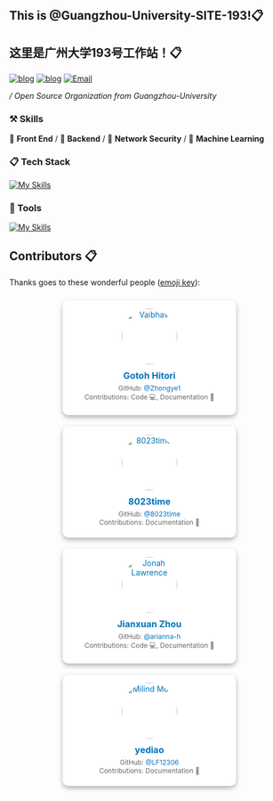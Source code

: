 ## This is @Guangzhou-University-SITE-193!📋

## 这里是广州大学193号工作站！📋

[![blog](https://img.shields.io/badge/HOST-GZHU-blue.svg)](https://www.gzhu.edu.cn/)
[![blog](https://img.shields.io/badge/站长博客-zhongye1.github.io-orange.svg)](zhongye1.github.io)
[![Email](https://img.shields.io/badge/网站-GZHU.site.193-cyan.svg)](zhongye@e.gzhu.edu.cn)


 */ Open Source Organization from Guangzhou-University*



### ⚒ Skills

🥪 **Front End** / 🥗 **Backend** / 🍊 **Network Security** / 🍑 **Machine Learning**



### 📋 Tech Stack

[![My Skills](https://skillicons.dev/icons?i=c,go,rust,python,arduino,lua,nodejs,php,react,next,vue,nuxt,angular,express,tailwindcss,redux,bootstrap,html,css,js,jquery,ts,less,scss,fastapi,django,flask,pytorch,tensorflow,opencv,qt,electron,tauri,threejs)](https://skillicons.dev)

### 🔨 Tools

[![My Skills](https://skillicons.dev/icons?i=mysql,sqlite,redis,postgresql,rabbitmq,docker,kubernetes,nginx,git,npm,pnpm,yarn,vite,vitest,webpack,babel,cmake,anaconda,github,grafana,githubactions,jenkins,figma,aws,azure,gcp,cloudflare,vercel,netlify,heroku)](https://skillicons.dev)

## Contributors 📋

Thanks goes to these wonderful people ([emoji key](https://allcontributors.org/docs/en/emoji-key)):


<div style="display: flex; flex-wrap: wrap; justify-content: center;">
  <div style="background-color: white; border-radius: 10px; box-shadow: 0 4px 8px rgba(46, 46, 46, 0.36); margin: 10px; padding: 15px; width: 282px; text-align: center; transition: transform 0.2s, box-shadow 0.2s;">
    <a href="https://github.com/Zhongye1" style="color: #0073bb; text-decoration: none;">
      <img src="https://avatars.githubusercontent.com/u/145737758?v=4" alt="Vaibhav" style="border-radius: 50%; width: 100px; height: 100px; margin-bottom: 10px;" />
      <h3 style="font-size: 16px; margin: 0;">Gotoh Hitori</h3>
    </a>
    <p style="margin: 5px 0; font-size: 12px; color: #666;">
      GitHub: <a href="https://github.com/Zhongye1" style="color: #0073bb; text-decoration: none;">@Zhongye1</a><br />
      Contributions: Code 💻, Documentation 📖
    </p>
  </div>
  <div style="background-color: white; border-radius: 10px; box-shadow: 0 4px 8px rgba(46, 46, 46, 0.36); margin: 10px; padding: 15px; width: 282px; text-align: center; transition: transform 0.2s, box-shadow 0.2s;">
    <a href="https://github.com/8023time" style="color: #0073bb; text-decoration: none;">
      <img src="https://avatars.githubusercontent.com/u/175074711?v=4" alt="8023time" style="border-radius: 50%; width: 100px; height: 100px; margin-bottom: 10px;" />
      <h3 style="font-size: 16px; margin: 0;">8023time</h3>
    </a>
    <p style="margin: 5px 0; font-size: 12px; color: #666;">
      GitHub: <a href="https://github.com/8023time" style="color: #0073bb; text-decoration: none;">@8023time</a><br />
      Contributions: Documentation 📖
    </p>
  </div>
  <div style="background-color: white; border-radius: 10px; box-shadow: 0 4px 8px rgba(46, 46, 46, 0.36); margin: 10px; padding: 15px; width: 282px; text-align: center; transition: transform 0.2s, box-shadow 0.2s;">
    <a href="https://github.com/arianna-h" style="color: #0073bb; text-decoration: none;">
      <img src="https://avatars.githubusercontent.com/u/139214701?v=4" alt="Jonah Lawrence" style="border-radius: 50%; width: 100px; height: 100px; margin-bottom: 10px;" />
      <h3 style="font-size: 16px; margin: 0;">Jianxuan Zhou</h3>
    </a>
    <p style="margin: 5px 0; font-size: 12px; color: #666;">
      GitHub: <a href="https://github.com/arianna-h" style="color: #0073bb; text-decoration: none;">@arianna-h</a><br />
      Contributions: Code 💻, Documentation 📖
    </p>
  </div>
  <div style="background-color: white; border-radius: 10px; box-shadow: 0 4px 8px rgba(46, 46, 46, 0.36); margin: 10px; padding: 15px; width: 282px; text-align: center; transition: transform 0.2s, box-shadow 0.2s;">
    <a href="https://github.com/LF12306" style="color: #0073bb; text-decoration: none;">
      <img src="https://avatars.githubusercontent.com/u/100217045?v=4" alt="Milind Modi" style="border-radius: 50%; width: 100px; height: 100px; margin-bottom: 10px;" />
      <h3 style="font-size: 16px; margin: 0;">yediao</h3>
    </a>
    <p style="margin: 5px 0; font-size: 12px; color: #666;">
      GitHub: <a href="https://github.com/LF12306" style="color: #0073bb; text-decoration: none;">@LF12306</a><br />
      Contributions: Documentation 📖
    </p>
  </div>
  <!-- 更多贡献者卡片可以按照上述格式添加 -->
</div>


